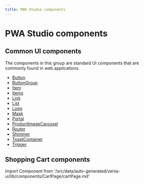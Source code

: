 ```yaml
---
title: PWA Studio components
---
```


# PWA Studio components

## Common UI components

The components in this group are standard UI components that are commonly found in web applications.

- [Button](Button/)
- [ButtonGroup](ButtonGroup/)
- [Item](Item/)
- [Items](Items/)
- [Link](Link/)
- [List](List/)
- [Logo](Logo/)
- [Mask](Mask/)
- [Portal](Portal/)
- [ProductImageCarousel](ProductImageCarousel/)
- [Router](Router/)
- [Shimmer](Shimmer/)
- [ToastContainer](ToastContainer/)
- [Trigger](Trigger/)


## Shopping Cart components

<!--
The reference doc content is generated automatically from the source code.
To update this section, update the doc blocks in the source code
-->

import Component from '/src/data/auto-generated/venia-ui/lib/components/CartPage/cartPage.md'

<Component />